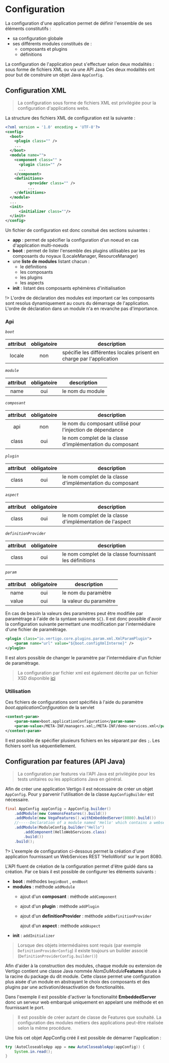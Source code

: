 # Configuration

La configuration d'une application permet de définir l'ensemble de ses éléments constitutifs :
- sa configuration globale
- ses différents modules constitués de :
  - composants et plugins
  - définitions 

La configuration de l'application peut s'effectuer selon deux modalités : sous forme de fichiers XML ou via une API Java
Ces deux modalités ont pour but de construire un objet Java `AppConfig`.

## Configuration XML

> La configuration sous forme de fichiers XML est privilégiée pour la configuration d'applications webs.

La structure des fichiers XML de configuration est la suivante : 

```xml
<?xml version =	'1.0' encoding = 'UTF-8'?>
<config>
  <boot>
    <plugin class="" />
    ...	
  </boot>
  <module name="">
    <component class="" >
      <plugin class="" />
      ...
    </component>
    <definitions>
          <provider class="" />
          ...
    </definitions>
  </module>
  ...
  <init>
      <initializer class=""/>
  </init>
</config>
```



Un fichier de configuration est donc consitué des sections suivantes :

- **app** : permet de spécifier la configuration d'un noeud en cas d'application multi-noeuds
- **boot** : permet de lister l'ensemble des plugins utilisables par les composants du noyaux (LocaleManager, ResourceManager)
- une **liste de modules** listant chacun :
  - le définitions
  - les composants 
  - les plugins
  - les aspects
- **init** : listant des composants ephémères d'initialisation

!> L'ordre de déclaration des modules est important car les composants sont resolus dynamiquement au cours du démarrage de l'application. L'ordre de déclaration dans un module n'a en revanche pas d'importance.

### Api

*`boot`*

| attribut | obligatoire | description                              |
| :------: | :---------: | ---------------------------------------- |
|  locale  |     non     | spécifie les différentes locales prisent en charge par l'application |

*`module`*

| attribut | obligatoire | description      |
| :------: | :---------: | ---------------- |
|   name   |     oui     | le nom du module |

*`composant`*

| attribut | obligatoire | description                              |
| :------: | :---------: | ---------------------------------------- |
|   api    |     non     | le nom du composant utilisé pour l'injection de dépendance |
|  class   |     oui     | le nom complet de la classe d'implémentation du composant |

*`plugin`*

| attribut | obligatoire | description                              |
| :------: | :---------: | ---------------------------------------- |
|  class   |     oui     | le nom complet de la classe d'implémentation du composant |

*`aspect`*

| attribut | obligatoire | description                              |
| :------: | :---------: | ---------------------------------------- |
|  class   |     oui     | le nom complet de la classe d'implémentation de l'aspect |

*`definitionProvider`*

| attribut | obligatoire | description                              |
| :------: | :---------: | ---------------------------------------- |
|  class   |     oui     | le nom complet de la classe fournissant les définitions |

*`param`*

| attribut | obligatoire | description            |
| :------: | :---------: | ---------------------- |
|   name   |     oui     | le nom du paramètre    |
|  value   |     oui     | la valeur du paramètre |

En cas de besoin la valeurs des paramètres peut être modifiée par paramètrage à l'aide de la syntaxe suivante `${}`. Il est donc possible d'avoir la configuration suivante permettant une modification par l'intermédiaire d'une fichier de paramétrage.

```xml
<plugin class="io.vertigo.core.plugins.param.xml.XmlParamPlugin">
	<param name="url" value="${boot.configXmlInterne}" />
</plugin>
```
Il est alors possible de changer le paramètre par l'intermédiaire d'un fichier de paramètrage.

> La configuration par fichier xml est également décrite par un fichier XSD disponible [ici](https://github.com/KleeGroup/vertigo/blob/master/vertigo-core/src/main/java/io/vertigo/app/config/xml/vertigo_1_0.xsd)


### Utilisation

Ces fichiers de configurations sont spécifiés à l'aide du paramètre *boot.applicationConfiguration*  de la servlet

```xml
<context-param>
	<param-name>boot.applicationConfiguration</param-name>
	<param-value>/META-INF/managers.xml;/META-INF/demo-services.xml</param-value>
</context-param>
```
Il est possible de spécifier plusieurs fichiers en les séparant par des `;`. Les fichiers sont lus séquentiellement. 


## Configuration par features (API Java)

> La configuration par features via l'API Java est privilégiée pour les tests unitaires ou les applications Java en général.

Afin de créer une application Vertigo il est nécessaire de créer un objet `AppConfig`. Pour y parvenir l'utilisation de la classe `AppConfigBuilder` est nécessaire.

```java
final AppConfig appConfig = AppConfig.builder()
	.addModule(new CommonsFeatures().build())
	.addModule(new VegaFeatures().withEmbeddedServer(8080).build())
	//-----Declaration of a module named 'Hello' which contains a webservice component.
	.addModule(ModuleConfig.builder("Hello")
		.addComponent(HelloWebServices.class)
		.build())
	.build();
```

?> L'exemple de configuration ci-dessous permet la création d'une application fournissant un WebServices   REST 'HelloWorld' sur le port 8080.



L'API fluent de création de la configuration permet d'être guidé dans sa création. Par ce biais il est possible de configurer les éléments suivants :

- **boot** : méthodes `beginBoot` , `endBoot`
- **modules** : méthode `addModule`
  - ajout d'un **composant** :  méthode `addComponent`

  - ajout d'un **plugin** : méthode `addPlugin`

  - ajout d'un **definitionProvider** : méthode `addDefinitionProvider` 

    ajout d'un **aspect** : méthode `addAspect`
- **init** : `addInitializer`

> Lorsque des objets intermédiaires sont requis (par exemple `DefinitionProviderConfig`) il existe toujours un builder associé (`DefinitionProviderConfig.builder()`)

Afin d'aider à la construction des modules, chaque module ou extension de Vertigo contient une classe Java nommée *NomDuModule*__Features__ située à la racine du package du dit module.
Cette classe permet une configuration plus aisée d'un module en abstrayant le choix des composants et des plugins par une activation/desactivation de fonctionalités.

Dans l'exemple il est possible d'activer la fonctionalité **EmbeddedServer** donc un serveur web embarqué uniquement en appelant une méthode et en fournissant le port.

> Il est possible de créer autant de classe de Features que souhaité. La configuration des modules métiers des applications peut-être réalisée selon la même procédure.

Une fois cet objet AppConfig créé il est possible de démarrer l'application : 

```java
try (AutoCloseableApp app = new AutoCloseableApp(appConfig)) {
	System.in.read();
}
```